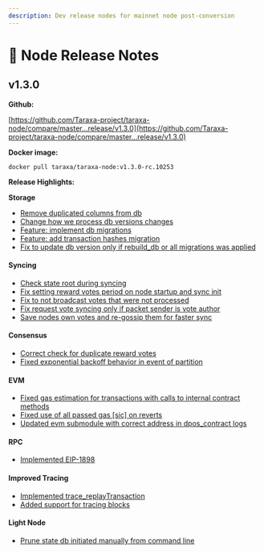 ```yaml
---
description: Dev release nodes for mainnet node post-conversion
---
```


# 🔢 Node Release Notes

## v1.3.0

**Github:** &#x20;

[https://github.com/Taraxa-project/taraxa-node/compare/master...release/v1.3.0](https://github.com/Taraxa-project/taraxa-node/compare/master...release/v1.3.0)  &#x20;



**Docker image:**&#x20;

`docker pull taraxa/taraxa-node:v1.3.0-rc.10253`



**Release Highlights:**&#x20;

**Storage**

* [Remove duplicated columns from db](https://github.com/Taraxa-project/taraxa-node/commit/9a4f4afcc7517a2a46bf09c50f666fad0b64c88f)
* [Change how we process db versions changes](https://github.com/Taraxa-project/taraxa-node/commit/bda00c5d70b7c6f403b03a25f71c1772c5343c83)
* [Feature: implement db migrations](https://github.com/Taraxa-project/taraxa-node/commit/8d85640ad145e8efb17b0f64ddc56059dec502e3)
* [Feature: add transaction hashes migration](https://github.com/Taraxa-project/taraxa-node/commit/377bf9a24d70eb10bcefa2bcc453d889be344767)
* [Fix to update db version only if rebuild\_db or all migrations was applied](https://github.com/Taraxa-project/taraxa-node/commit/3a985ec594828d01bbd2480e0da7cd2c452fa76e)

#### Syncing

* [Check state root during syncing](https://github.com/Taraxa-project/taraxa-node/commit/e78e5193062809067a21d79eb7c33fae3be78075)
* [Fix setting reward votes period on node startup and sync init](https://github.com/Taraxa-project/taraxa-node/commit/d557974786196d80b7e961fd9011da9fbb60179e)
* [Fix to not broadcast votes that were not processed](https://github.com/Taraxa-project/taraxa-node/commit/35ffa41fa44c0e6ee4ce601bedbb1514a698808b)
* [Fix request vote syncing only if packet sender is vote author](https://github.com/Taraxa-project/taraxa-node/commit/5aac615aa0b918a6a9ee107555e809262ae06065)
* [Save nodes own votes and re-gossip them for faster sync](https://github.com/Taraxa-project/taraxa-node/commit/89cebc490e7d45f3ff508fcb1d3c47e49c9a3e4d)

#### Consensus

* [Correct check for duplicate reward votes](https://github.com/Taraxa-project/taraxa-node/commit/e4cd97cf08ad1804eeefcebb0f6f25dce53c3cec)
* [Fixed exponential backoff behavior in event of partition](https://github.com/Taraxa-project/taraxa-node/commit/52ff614d7fab942d019bb36329478e0515050cc9)

#### EVM

* [Fixed gas estimation for transactions with calls to internal contract methods](https://github.com/Taraxa-project/taraxa-node/commit/903ec6deff92c67145a491e6cf201cfb3e3a10d5)
* [Fixed use of all passed gas \[sic\] on reverts](https://github.com/Taraxa-project/taraxa-node/commit/9b1756293e0dbfc931fd11ad630072a1184c47e6)
* [Updated evm submodule with correct address in dpos\_contract logs](https://github.com/Taraxa-project/taraxa-node/commit/bbd34eebc6b178db1de0afe93de68dc485248f23)

#### RPC

* [Implemented EIP-1898](https://github.com/Taraxa-project/taraxa-node/commit/80b8f12d7473cdbd897bba690b19c43501fca7c3)

#### Improved Tracing

* [Implemented trace\_replayTransaction](https://github.com/Taraxa-project/taraxa-node/commit/0f6abd5fad871c1ea504f7f548132162740942f5)
* [Added support for tracing blocks](https://github.com/Taraxa-project/taraxa-node/commit/c7ecdb98892409388e6bba2b138c9972defaaa70)

#### Light Node

* [Prune state db initiated manually from command line](https://github.com/Taraxa-project/taraxa-node/commit/e295ed3bbf99e857a1c3f67382a9da69a6d1a93b)
